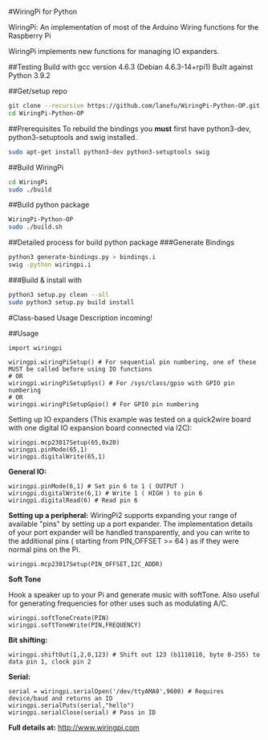 #WiringPi for Python

WiringPi: An implementation of most of the Arduino Wiring
	functions for the Raspberry Pi

WiringPi implements new functions for managing IO expanders.

##Testing
Build with gcc version 4.6.3 (Debian 4.6.3-14+rpi1)
Built against Python 3.9.2

##Get/setup repo
```bash
git clone --recursive https://github.com/lanefu/WiringPi-Python-OP.git
cd WiringPi-Python-OP
```

##Prerequisites
To rebuild the bindings
you **must** first have python3-dev, python3-setuptools and swig installed.
```bash
sudo apt-get install python3-dev python3-setuptools swig
```

##Build WiringPi
```bash
cd WiringPi
sudo ./build
```

##Build python package
```bash
WiringPi-Python-OP
sudo ./build.sh
```
##Detailed process for build python package
###Generate Bindings
```bash
python3 generate-bindings.py > bindings.i
swig -python wiringpi.i
```
###Build & install with
```bash
python3 setup.py clean --all
sudo python3 setup.py build install
```

#Class-based Usage
Description incoming!

##Usage

	import wiringpi
	
	wiringpi.wiringPiSetup() # For sequential pin numbering, one of these MUST be called before using IO functions
	# OR
	wiringpi.wiringPiSetupSys() # For /sys/class/gpio with GPIO pin numbering
	# OR
	wiringpi.wiringPiSetupGpio() # For GPIO pin numbering


Setting up IO expanders (This example was tested on a quick2wire board with one digital IO expansion board connected via I2C):

	wiringpi.mcp23017Setup(65,0x20)
	wiringpi.pinMode(65,1)
	wiringpi.digitalWrite(65,1)

**General IO:**

	wiringpi.pinMode(6,1) # Set pin 6 to 1 ( OUTPUT )
	wiringpi.digitalWrite(6,1) # Write 1 ( HIGH ) to pin 6
	wiringpi.digitalRead(6) # Read pin 6

**Setting up a peripheral:**
WiringPi2 supports expanding your range of available "pins" by setting up a port expander. The implementation details of
your port expander will be handled transparently, and you can write to the additional pins ( starting from PIN_OFFSET >= 64 )
as if they were normal pins on the Pi.

	wiringpi.mcp23017Setup(PIN_OFFSET,I2C_ADDR)

**Soft Tone**

Hook a speaker up to your Pi and generate music with softTone. Also useful for generating frequencies for other uses such as modulating A/C.

	wiringpi.softToneCreate(PIN)
	wiringpi.softToneWrite(PIN,FREQUENCY)

**Bit shifting:**

	wiringpi.shiftOut(1,2,0,123) # Shift out 123 (b1110110, byte 0-255) to data pin 1, clock pin 2

**Serial:**

	serial = wiringpi.serialOpen('/dev/ttyAMA0',9600) # Requires device/baud and returns an ID
	wiringpi.serialPuts(serial,"hello")
	wiringpi.serialClose(serial) # Pass in ID

**Full details at:**
http://www.wiringpi.com

